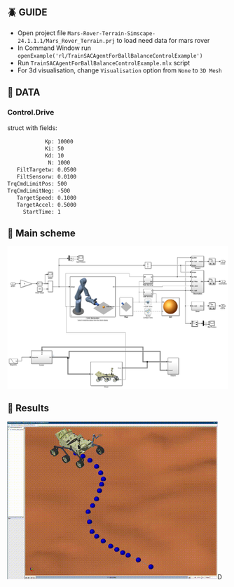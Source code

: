 ## 🪲 GUIDE

- Open project file `Mars-Rover-Terrain-Simscape-24.1.1.1/Mars_Rover_Terrain.prj` to load need data for mars rover
- In Command Window run `openExample('rl/TrainSACAgentForBallBalanceControlExample')`
- Run `TrainSACAgentForBallBalanceControlExample.mlx` script
- For 3d visualisation, change `Visualisation` option from `None` to `3D Mesh`

## 🐧 DATA

### Control.Drive
struct with fields:

                Kp: 10000
                Ki: 50
                Kd: 10
                 N: 1000
       FiltTargetw: 0.0500
       FiltSensorw: 0.0100
    TrqCmdLimitPos: 500
    TrqCmdLimitNeg: -500
       TargetSpeed: 0.1000
       TargetAccel: 0.5000
         StartTime: 1
         
## 🐒 Main scheme

![alt text](https://github.com/zhus-dika/mars_rover-kinova_roboarm/blob/main/images/main_scheme.png)    

## 🦚 Results

![Alt Text](https://github.com/zhus-dika/mars_rover-kinova_roboarm/blob/main/images/mars_rover%2Bkinova_roboarm_compressed.gif)D
